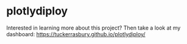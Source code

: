 # plotlydiploy

Interested in learning more about this project? Then take a look at my dashboard: https://tuckerrasbury.github.io/plotlydiploy/
